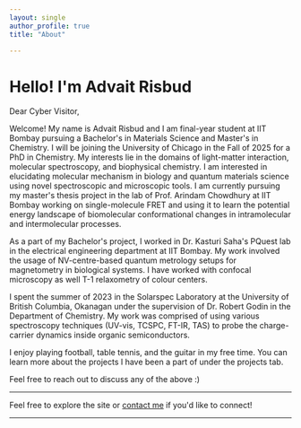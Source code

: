 ```yaml
---
layout: single
author_profile: true
title: "About"

---
```


# Hello! I'm Advait Risbud


Dear Cyber Visitor, 

Welcome! My name is Advait Risbud and I am final-year student at IIT Bombay pursuing a Bachelor's in Materials Science and Master's in Chemistry. I will be joining the University of Chicago in the Fall of 2025 for a PhD in Chemistry. My interests lie in the domains of light-matter interaction, molecular spectroscopy, and biophysical chemistry. I am interested in elucidating molecular mechanism in biology and quantum materials science using novel spectroscopic and microscopic tools. I am currently pursuing my master's thesis project in the lab of Prof. Arindam Chowdhury at IIT Bombay working on single-molecule FRET and using it to learn the potential energy landscape of biomolecular conformational changes in intramolecular and intermolecular processes.

As a part of my Bachelor's project, I worked in Dr. Kasturi Saha's PQuest lab in the electrical engineering department at IIT Bombay. My work involved the usage of NV-centre-based quantum metrology setups for magnetometry in biological systems. I have worked with confocal microscopy as well T-1 relaxometry of colour centers. 

I spent the summer of 2023 in the Solarspec Laboratory at the University of British Columbia, Okanagan under the supervision of Dr. Robert Godin in the Department of Chemistry. My work was comprised of using various spectroscopy techniques (UV-vis, TCSPC, FT-IR, TAS) to probe the charge-carrier dynamics inside organic semiconductors.  

I enjoy playing football, table tennis, and the guitar in my free time. You can learn more about the projects I have been a part of under the projects tab. 

Feel free to reach out to discuss any of the above :)

---

Feel free to explore the site or [contact me](mailto:you@example.com) if you'd like to connect!

---

